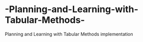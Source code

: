 # -Planning-and-Learning-with-Tabular-Methods-
 Planning and Learning with Tabular Methods implementation
